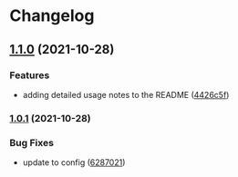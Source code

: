 # Changelog

## [1.1.0](https://www.github.com/ddaugher/backoffice_dataloader/compare/v1.0.1...v1.1.0) (2021-10-28)


### Features

* adding detailed usage notes to the README ([4426c5f](https://www.github.com/ddaugher/backoffice_dataloader/commit/4426c5f27fef7158a0b655e2163260aa935df2ad))

### [1.0.1](https://www.github.com/ddaugher/backoffice_dataloader/compare/v1.0.0...v1.0.1) (2021-10-28)


### Bug Fixes

* update to config ([6287021](https://www.github.com/ddaugher/backoffice_dataloader/commit/6287021210d682675b7cbe771fd93d4c8a9b4321))
